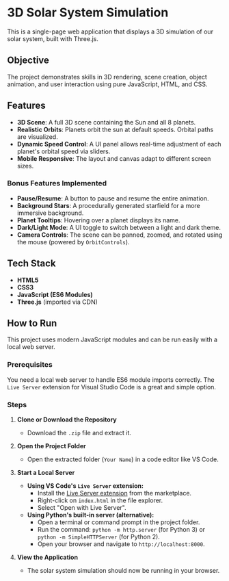 # 3D Solar System Simulation

This is a single-page web application that displays a 3D simulation of our solar system, built with Three.js.

## Objective

The project demonstrates skills in 3D rendering, scene creation, object animation, and user interaction using pure JavaScript, HTML, and CSS.

## Features

-   **3D Scene**: A full 3D scene containing the Sun and all 8 planets.
-   **Realistic Orbits**: Planets orbit the sun at default speeds. Orbital paths are visualized.
-   **Dynamic Speed Control**: A UI panel allows real-time adjustment of each planet's orbital speed via sliders.
-   **Mobile Responsive**: The layout and canvas adapt to different screen sizes.

### Bonus Features Implemented

-   **Pause/Resume**: A button to pause and resume the entire animation.
-   **Background Stars**: A procedurally generated starfield for a more immersive background.
-   **Planet Tooltips**: Hovering over a planet displays its name.
-   **Dark/Light Mode**: A UI toggle to switch between a light and dark theme.
-   **Camera Controls**: The scene can be panned, zoomed, and rotated using the mouse (powered by `OrbitControls`).

## Tech Stack

-   **HTML5**
-   **CSS3**
-   **JavaScript (ES6 Modules)**
-   **Three.js** (imported via CDN)

## How to Run

This project uses modern JavaScript modules and can be run easily with a local web server.

### Prerequisites

You need a local web server to handle ES6 module imports correctly. The `Live Server` extension for Visual Studio Code is a great and simple option.

### Steps

1.  **Clone or Download the Repository**
    -   Download the `.zip` file and extract it.

2.  **Open the Project Folder**
    -   Open the extracted folder (`Your Name`) in a code editor like VS Code.

3.  **Start a Local Server**
    -   **Using VS Code's `Live Server` extension:**
        -   Install the [Live Server extension](https://marketplace.visualstudio.com/items?itemName=ritwickdey.LiveServer) from the marketplace.
        -   Right-click on `index.html` in the file explorer.
        -   Select "Open with Live Server".
    -   **Using Python's built-in server (alternative):**
        -   Open a terminal or command prompt in the project folder.
        -   Run the command: `python -m http.server` (for Python 3) or `python -m SimpleHTTPServer` (for Python 2).
        -   Open your browser and navigate to `http://localhost:8000`.

4.  **View the Application**
    -   The solar system simulation should now be running in your browser.